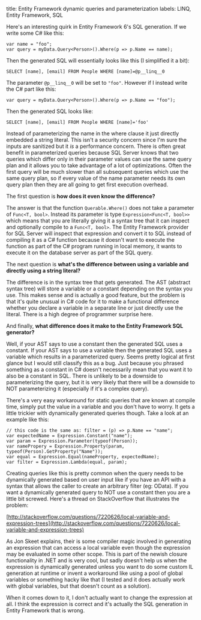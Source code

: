 title: Entity Framework dynamic queries and parameterization
labels: LINQ, Entity Framework, SQL

Here's an interesting quirk in Entity Framework 6's SQL generation. If we write some C# like this:

    var name = "foo";
    var query = myData.Query<Person>().Where(p => p.Name == name);

Then the generated SQL will essentially looks like this (I simplified it a bit):

    SELECT [name], [email] FROM People WHERE [name]=@p__linq__0

The parameter `@p__linq__0` will be set to `"foo"`. However if I instead write the C# part like this:

    var query = myData.Query<Person>().Where(p => p.Name == "foo");

Then the generated SQL looks like:

    SELECT [name], [email] FROM People WHERE [name]='foo'

Instead of parameterizing the name in the where clause it just directly embedded a string literal. This isn't a security
concern since I'm sure the inputs are sanitized but it *is* a performance concern. There is often great benefit in
parameterized queries because SQL Server knows that two queries which differ only in their parameter values can use the
same query plan and it allows you to take advantage of a lot of optimizations. Often the first query will be much slower
than all subsequent queries which use the same query plan, so if every value of the name parameter needs its own query
plan then they are all going to get first execution overhead.

The first question is **how does it even know the difference?**

The answer is that the function `Querable.Where()` does not take a parameter of `Func<T, bool>`. Instead its parameter
is type `Expression<Func<T, bool>>` which means that you are literally giving it a syntax tree that it can inspect and
optionally compile to a `Func<T, bool>`. The Entity Framework provider for SQL Server will inspect that expression and
convert it to SQL instead of compiling it as a C# function because it doesn't want to execute the function as part of the
C# program running in local memory, it wants to execute it on the database server as part of the SQL query.

The next question is **what's the difference between using a variable and directly using a string literal?**

The difference is in the syntax tree that gets generated. The AST (abstract syntax tree) will store a variable or a
constant depending on the syntax you use. This makes sense and is actually a good feature, but the problem is that it's
quite unusual in C# code for it to make a functional difference whether you declare a variable in a separate line or just
directly use the literal. There is a high degree of programmer surprise here.

And finally, **what difference does it make to the Entity Framework SQL generator?**

Well, if your AST says to use a constant then the generated SQL uses a constant. If your AST says to use a variable then
the generated SQL uses a variable which results in a parameterized query. Seems pretty logical at first glance but I
would still classify this as a bug. Just because you phrased something as a constant in C# doesn't necessarily mean that
you want it to also be a constant in SQL. There is unlikely to be a downside to parameterizing the query, but it is very
likely that there will be a downside to NOT parameterizing it (especially if it's a complex query).

There's a very easy workaround for static queries that are known at compile time, simply put the value in a variable and
you don't have to worry. It gets a little trickier with dynamically generated queries though. Take a look at an example
like this:

    // this code is the same as: filter = (p) => p.Name == "name";
    var expectedName = Expression.Constant("name");
    var param = Expression.Parameter(typeof(Person));
    var namePropery = Expression.Property(param, typeof(Person).GetProperty("Name"));
    var equal = Expression.Equal(nameProperty, expectedName);
    var filter = Expression.Lambda(equal, param);

Creating queries like this is pretty common when the query needs to be dynamically generated based on user input like
if you have an API with a syntax that allows the caller to create an arbitrary filter (eg: OData). If you want a dynamically
generated query to NOT use a constant then you are a little bit screwed. Here's a thread on StackOverflow that illustrates
the problem:

[http://stackoverflow.com/questions/7220626/local-variable-and-expression-trees](http://stackoverflow.com/questions/7220626/local-variable-and-expression-trees)

As Jon Skeet explains, their is some compiler magic involved in generating an expression that can access a local variable
even though the expression may be evaluated in some other scope. This is part of the newish closure functionality in .NET
and is very cool, but sadly doesn't help us when the expression is dynamically generated unless you want to do some custom
IL generation at runtime or invent a workaround like using a pool of global variables or something hacky like that (I
tested and it does actually work with global variables, but that doesn't count as a solution).

When it comes down to it, I don't actually want to change the expression at all. I think the expression is correct and it's
actually the SQL generation in Entity Framework that is wrong.
